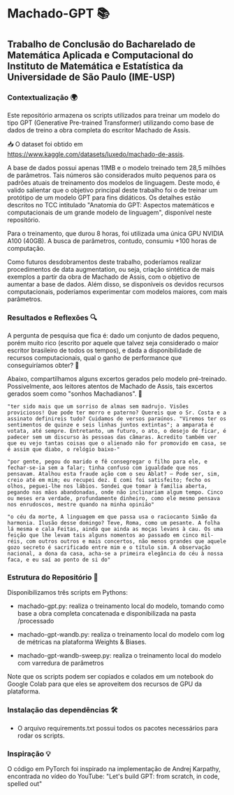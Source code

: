 # Machado-GPT 📚

## Trabalho de Conclusão do Bacharelado de Matemática Aplicada e Computacional do Instituto de Matemática e Estatística da Universidade de São Paulo (IME-USP)

### Contextualização 🌍

Este repositório armazena os scripts utilizados para treinar um modelo do tipo GPT (Generative Pre-trained Transformer) utilizando como base de dados de treino a obra completa do escritor Machado de Assis.

📥 O dataset foi obtido em https://www.kaggle.com/datasets/luxedo/machado-de-assis. 

A base de dados possui apenas 11MB e o modelo treinado tem 28,5 milhões de parâmetros. Tais números são considerados muito pequenos para os padrões atuais de treinamento dos modelos de linguagem. Deste modo, é valido salientar que o objetivo principal deste trabalho foi o de treinar um protótipo de um modelo GPT para fins didáticos. Os detalhes estão descritos no TCC intitulado "Anatomia do GPT: Aspectos matemáticos e computacionais de um grande modelo de linguagem", disponível neste repositório. 

Para o treinamento, que durou 8 horas, foi utilizada uma única GPU NVIDIA A100 (40GB). A busca de parâmetros, contudo, consumiu +100 horas de computação. 

Como futuros desdobramentos deste trabalho, poderíamos realizar procedimentos de data augmentation, ou seja, criação sintética de mais exemplos a partir da obra de Machado de Assis, com o objetivo de aumentar a base de dados. Além disso, se disponíveis os devidos recursos computacionais, poderíamos experimentar com modelos maiores, com mais parâmetros. 

### Resultados e Reflexões 🔍

A pergunta de pesquisa que fica é: dado um conjunto de dados pequeno, porém muito rico (escrito por aquele que talvez seja considerado o maior escritor brasileiro de todos os tempos), e dada a disponibilidade de recursos computacionais, qual o ganho de performance que conseguiríamos obter? 🤔

Abaixo, compartilhamos alguns excertos gerados pelo modelo pré-treinado. Possivelmente, aos leitores atentos de Machado de Assis, tais excertos gerados soem como "sonhos Machadianos". 💭

```
"ter sido mais que um sorriso de almas sem madrujo. Visões proviciosos! Que pode ter morro e paterno? Quereis que o Sr. Costa e a assinato definireis tudo? Cuidamos de versos paraúnos. "Viremos ter os sentimentos de quinze e seis linhas juntos extintas"; a amparata é votata, até sempre. Entretanto, um futuro, o ato, o desejo de ficar, é padecer sem um discurso às pessoas das câmaras. Acredito também ver que eu vejo tantas coisas que o alienado não for promovido em casa, se é assim que diabo, o relógio baixo-"
```

```
"por gente, pegou do marido e fê consegregar o filho para ele, e fechar-se-ia sem a falar; tinha confuso com igualdade que nos pensavam. Atalhou esta fraude ação com o seu Ablat? — Pode ser, sim, creio até em mim; eu recupei dez. E comi foi satisfeito; fecho os olhos, peguei-lhe nos lábios. Sondei que tomar à família aberta, pegando nas mãos abandonadas, onde não inclinariam algum tempo. Cinco ou meses era verdade, profundamente dinheiro, como ele mesmo pensava nos enrudoscos, mestre quando na minha opinião"
```

```
"o céu da morte, A linguagem em que passa usa o raciocanto Simão da harmonia. Ilusão desse domingo? Teve, Roma, como um pesante. A folha lá mesma e cala Feitas, ainda que ainda as moças levans à cau. Os uma feição que lhe levam tais alguns nomentos ao passado em cinco mil-réis, com outros outros e mais concertos, não menos grandes que aquele gozo secreto é sacrificado entre mim e o título sim. A observação nacional, a dona da casa, acha-se a primeira elegância do céu à nossa faca, e eu saí ao ponto de si do"
```

### Estrutura do Repositório 📂

Disponibilizamos três scripts em Pythons:

- machado-gpt.py: realiza o treinamento local do modelo, tomando como base a obra completa concatenada e disponibilizada na pasta /processado

- machado-gpt-wandb.py: realiza o treinamento local do modelo com log de métricas na plataforma Weights & Biases.

- machado-gpt-wandb-sweep.py: realiza o treinamento local do modelo com varredura de parâmetros

Note que os scripts podem ser copiados e colados em um notebook do Google Colab para que eles se aproveitem dos recursos de GPU da plataforma. 

### Instalação das dependências 🛠️

- O arquivo requirements.txt possui todos os pacotes necessários para rodar os scripts. 

### Inspiração 💡

O código em PyTorch foi inspirado na implementação de Andrej Karpathy, encontrada no vídeo do YouTube: 
"Let's build GPT: from scratch, in code, spelled out"
